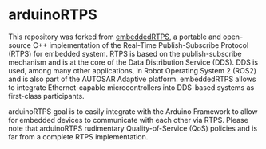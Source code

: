 # arduinoRTPS

This repository was forked from [embeddedRTPS](https://github.com/embedded-software-laboratory/embeddedRTPS), a portable and open-source C++ implementation of the Real-Time Publish-Subscribe Protocol (RTPS) for embedded system.  RTPS is based on the publish-subscribe mechanism and is at the core of the Data Distribution Service (DDS). DDS is used, among many other applications, in Robot Operating System 2 (ROS2) and is also part of the AUTOSAR Adaptive platform. embeddedRTPS allows to integrate Ethernet-capable microcontrollers into DDS-based systems as first-class participants.

arduinoRTPS goal is to easily integrate with the Arduino Framework to allow for embedded devices to communicate with each other via RTPS.  Please note that arduinoRTPS rudimentary Quality-of-Service (QoS) policies and is far from a complete RTPS implementation.
